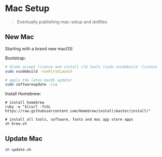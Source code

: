 # Mac Setup

> Eventually publishing mac-setup and dotfiles

## New Mac

Starting with a brand new macOS:

Bootstrap: 

```sh
# XCode accept license and install cld tools (sudo xcodebuild -license && sudo xcodebuild -runFirstLaunch)
sudo xcodebuild -runFirstLaunch

# apply the lates macOS update!
sudo softwareupdate -iva
```

Install Homebrew:

```
# install homebrew
ruby -e "$(curl -fsSL https://raw.githubusercontent.com/Homebrew/install/master/install)"

# install all tools, software, fonts and mac app store apps
sh brew.sh
```

## Update Mac

```sh
sh update.sh
```
